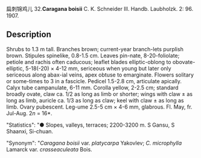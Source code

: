 扁刺锦鸡儿
32.**Caragana boisii** C. K. Schneider Ill. Handb. Laubholzk. 2: 96. 1907.

## Description
Shrubs to 1.3 m tall. Branches brown; current-year branch-lets purplish brown. Stipules spinelike, 0.8-1.5 cm. Leaves pin-nate, 8-20-foliolate; petiole and rachis often caducous; leaflet blades elliptic-oblong to obovate-elliptic, 5-18(-20) × 4-12 mm, sericeous when young but later only sericeous along abax-ial veins, apex obtuse to emarginate. Flowers solitary or some-times to 3 in a fascicle. Pedicel 1.5-2.8 cm, articulate apically. Calyx tube campanulate, 6-11 mm. Corolla yellow, 2-2.5 cm; standard broadly ovate, claw ca. 1/2 as long as limb or shorter; wings with claw ± as long as limb, auricle ca. 1/3 as long as claw; keel with claw ± as long as limb. Ovary pubescent. Leg-ume 2.5-5 cm × 4-6 mm, glabrous. Fl. May, fr. Jul-Aug. 2*n* = 16*.

  "Statistics": "● Slopes, valleys, terraces; 2200-3200 m. S Gansu, S Shaanxi, Si-chuan.

  "Synonym": "*Caragana boisii* var. *platycarpa* Yakovlev; *C. microphylla* Lamarck var. *crasseaculeata* Bois.


